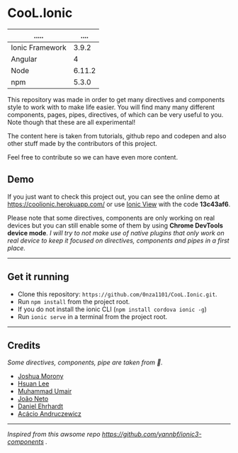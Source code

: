 # CooL.Ionic
| ..... | .... |
| --- | --- |
| Ionic Framework | 3.9.2 |
| Angular | 4 |
| Node | 6.11.2 |
| npm | 5.3.0 |

 This repository was made in order to get many directives and components style to work with to make life easier.
 You will find many many different components, pages, pipes, directives, of which can be very useful to you. Note though that these are all experimental!

 The content here is taken from tutorials, github repo and codepen and also other stuff made by the contributors of this project.

 Feel free to contribute so we can have even more content.

 ## Demo
 If you just want to check this project out, you can see the online demo at https://coolionic.herokuapp.com/ or use [Ionic View](http://view.ionic.io/) with the code **13c43af6**.

 Please note that some directives, components are only working on real devices but you can still enable some of them by using **Chrome DevTools device mode**.
 _I will try to not make use of native plugins that only work on real device to keep it focused on directives, components and pipes in a first place._

 ****

 ## Get it running
 * Clone this repository: `https://github.com/0nza1101/CooL.Ionic.git`.
 * Run `npm install` from the project root.
 * If you do not install the ionic CLI (`npm install cordova ionic -g`)
 * Run `ionic serve` in a terminal from the project root.
 ****

 ## Credits
  _Some directives, components, pipe are taken from 📝._
 * [Joshua Morony](https://github.com/joshuamorony)
 * [Hsuan Lee](https://github.com/HsuanXyz)
 * [Muhammad Umair](https://github.com/mumairofficial)
 * [João Neto](https://github.com/joao-gsneto)
 * [Daniel Ehrhardt](https://github.com/danielehrhardt)
 * [Acácio Andruczewicz](https://github.com/andrucz)
 ****

 _Inspired from this awsome repo https://github.com/yannbf/ionic3-components ._
